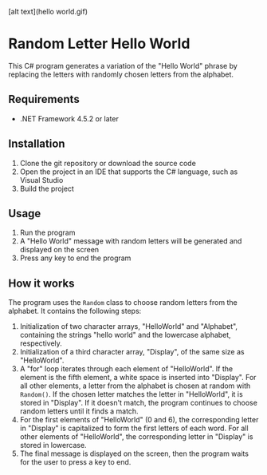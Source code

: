 
[alt text](hello world.gif)

# Random Letter Hello World

This C# program generates a variation of the "Hello World" phrase by replacing the letters with randomly chosen letters from the alphabet.

## Requirements

- .NET Framework 4.5.2 or later

## Installation

1. Clone the git repository or download the source code
2. Open the project in an IDE that supports the C# language, such as Visual Studio
3. Build the project

## Usage

1. Run the program
2. A "Hello World" message with random letters will be generated and displayed on the screen
3. Press any key to end the program

## How it works

The program uses the `Random` class to choose random letters from the alphabet. It contains the following steps:

1. Initialization of two character arrays, "HelloWorld" and "Alphabet", containing the strings "hello world" and the lowercase alphabet, respectively.
2. Initialization of a third character array, "Display", of the same size as "HelloWorld".
3. A "for" loop iterates through each element of "HelloWorld". If the element is the fifth element, a white space is inserted into "Display". For all other elements, a letter from the alphabet is chosen at random with `Random()`. If the chosen letter matches the letter in "HelloWorld", it is stored in "Display". If it doesn't match, the program continues to choose random letters until it finds a match.
4. For the first elements of "HelloWorld" (0 and 6), the corresponding letter in "Display" is capitalized to form the first letters of each word. For all other elements of "HelloWorld", the corresponding letter in "Display" is stored in lowercase.
5. The final message is displayed on the screen, then the program waits for the user to press a key to end.
